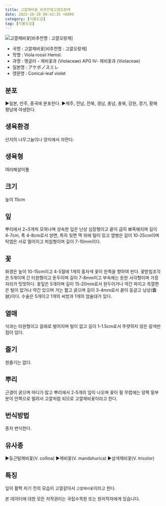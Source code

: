 ```yaml
---
title: 고깔제비꽃_비추천명고깔오랑캐
date: 2023-10-28 00:42:35 +0800
category: [식물도감]
tag: [식물도감]
---
```




![고깔제비꽃[비추천명 : 고깔오랑캐]](/fileUpload/plants/basic/Violaceae/Viola/13680/1_th2.JPG)
- 국명 : 고깔제비꽃[비추천명 : 고깔오랑캐]
- 학명 : Viola rossii Hemsl.
- 과명 : 앵글러 - 제비꽃과 (Violaceae) APG Ⅳ- 제비꽃과 (Violaceae)
- 일본명 : アケボノスミレ
- 영문명 : Conical-leaf violet


## 분포
▶일본, 만주, 중국에 분포한다.▶제주, 전남, 전북, 경남, 충남, 충북, 강원, 경기, 황해 평남에 야생한다.
## 생육환경
산지의 나무그늘이나 양지에서 자란다.
## 생육형
여러해살이풀 
## 크기
높이 15cm
## 잎
뿌리에서 2~5개씩 모여나며 성숙한 잎은 난상 심장형이고 끝이 급히 뾰족해지며 길이 4-7cm, 폭 4-8cm로서 양면, 특히 뒷면 맥 위에 털이 있고 엽병은 길이 10-25cm이며 탁엽은 서로 떨어지고 피침형이며 길이 7-10mm이다.
## 꽃
화경은 높이 10-15cm이고 4-5월에 1개의 홍자색 꽃이 한쪽을 향하여 핀다. 꽃받침조각은 5개이며 긴 타원형이고 둔두이며 길이 7-8mm이고 부속체는 둔한 사각형이며 가장자리가 밋밋하다. 꽃잎은 5개이며 길이 15-20mm로서 원두이거나 약간 파지고 측열편은 털이 없거나 약간 있으며 거는 짧고 굵으며 길이 3-4mm로서 끝이 둥글고 낭상(囊狀)이다. 수술은 5개이고 1개의 씨방과 1개의 암술대가 있다.
## 열매
삭과는 타원형이고 갈래로 벌어지며 털이 없고 길이 1-1.5cm로서 뚜렷하지 않은 갈색반점이 있다.
## 줄기
원줄기는 없다.
## 뿌리
근경이 굵으며 마디가 많고 뿌리에서 2-5개의 잎이 나오며 꽃이 필 무렵에는 양쪽 밑부분이 안쪽으로 말려서 고깔처럼 되므로 고깔제비꽃이라고 한다.
## 번식방법
종자 번식한다.
## 유사종
▶둥근털제비꽃(V. collina)▶제비꽃(V. mandshurica)▶삼색제비꽃(V. tricolor)
## 특징
잎이 활짝 피기 전의 모습이 고깔같아서 `고깔제비꽃`이라고 한다.






본 데이터에 대한 모든 저작권리는 국립수목원 또는 원저작자에게 있습니다.
